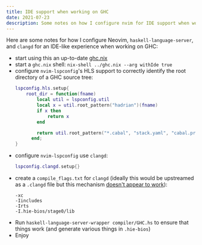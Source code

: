 ```yaml
---
title: IDE support when working on GHC
date: 2021-07-23
description: Some notes on how I configure nvim for IDE support when working on GHC
---
```


Here are some notes for how I configure Neovim, `haskell-language-server`, and
`clangd` for an IDE-like experience when working on GHC:

* start using this an up-to-date
  [ghc.nix](https://gitlab.haskell.org/ghc/ghc.nix/-/commit/4e69ca6894fe21bf1c6f4ed98ff406dbf9d6541c)
* start a `ghc.nix` shell: `nix-shell ../ghc.nix --arg withIde true`
* configure `nvim-lspconfig`'s HLS support to correctly identify the root
  directory of a GHC source tree:
  ```lua
  lspconfig.hls.setup{
      root_dir = function(fname)
          local util = lspconfig.util
          local x = util.root_pattern("hadrian")(fname)
          if x then
              return x
          end

          return util.root_pattern("*.cabal", "stack.yaml", "cabal.project", "package.yaml", "hie.yaml")(fname)
        end;
  }
  ```
* configure `nvim-lspconfig` use `clangd`:
  ```lua
  lspconfig.clangd.setup{}
  ```
* create a `compile_flags.txt` for `clangd` (ideally this would be upstreamed
  as a `.clangd` file but this mechanism [doesn't appear to
  work](https://github.com/clangd/clangd/issues/649)):
  ```
  -xc
  -Iincludes
  -Irts
  -I.hie-bios/stage0/lib
  ```
* Run `haskell-language-server-wrapper compiler/GHC.hs` to ensure that things
  work (and generate various things in `.hie-bios`)
* Enjoy

